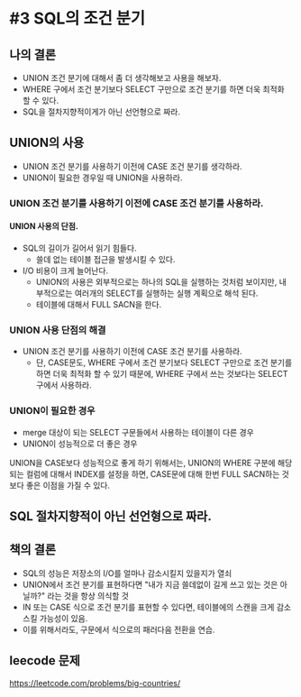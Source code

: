 # #3 SQL의 조건 분기

## 나의 결론
- UNION 조건 분기에 대해서 좀 더 생각해보고 사용을 해보자.
- WHERE 구에서 조건 분기보다 SELECT 구만으로 조건 분기를 하면 더욱 최적화 할 수 있다.
- SQL을 절차지향적이게가 아닌 선언형으로 짜라.

## UNION의 사용

- UNION 조건 분기를 사용하기 이전에 CASE 조건 분기를 생각하라.
- UNION이 필요한 경우일 때 UNION을 사용하라.

### UNION 조건 분기를 사용하기 이전에 CASE 조건 분기를 사용하라.

#### UNION 사용의 단점.
- SQL의 길이가 길어서 읽기 힘들다.
	- 쓸데 없는 테이블 접근을 발생시킬 수 있다.
- I/O 비용이 크게 늘어난다.
	-  UNION의 사용은 외부적으로는 하나의 SQL을 실행하는 것처럼 보이지만, 내부적으로는 여러개의 SELECT를 실행하는 실행 계획으로 해석 된다.
	- 테이블에 대해서 FULL SACN을 한다.

### UNION 사용 단점의 해결
- UNION 조건 분기를 사용하기 이전에 CASE 조건 분기를 사용하라.
	- 단, CASE문도, WHERE 구에서 조건 분기보다 SELECT 구만으로 조건 분기를 하면 더욱 최적화 할 수 있기 때문에, WHERE 구에서 쓰는 것보다는 SELECT 구에서 사용하라.

### UNION이 필요한 경우
- merge 대상이 되는 SELECT 구문들에서 사용하는 테이블이 다른 경우
- UNION이 성능적으로 더 좋은 경우

UNION을 CASE보다 성능적으로 좋게 하기 위해서는, UNION의 WHERE 구분에 해당 되는 컬럼에 대해서 INDEX를 설정을 하면, CASE문에 대해 한번 FULL SACN하는 것보다 좋은 이점을 가질 수 있다.


## SQL 절차지향적이 아닌 선언형으로 짜라.

## 책의 결론
- SQL의 성능은 저장소의 I/O를 얼마나 감소시킬지 있을지가 열쇠
- UNION에서 조건 분기를 표현하다면 "내가 지금 쓸데없이 길게 쓰고 있는 것은 아닐까?" 라는 것을 항상 의식할 것
- IN 또는 CASE 식으로 조건 분기를 표현할 수 있다면, 테이블에의 스캔을 크게 감소스킬 가능성이 있음.
- 이를 위해서라도, 구문에서 식으로의 패러다음 전환을 연습.


## leecode 문제

https://leetcode.com/problems/big-countries/
